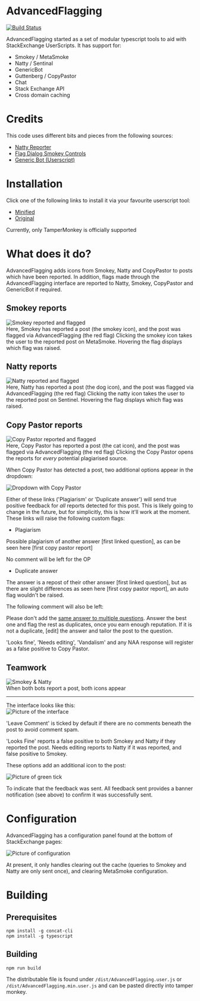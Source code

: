 # AdvancedFlagging

[![Build Status](https://travis-ci.org/SOBotics/AdvancedFlagging.svg?branch=master)](https://travis-ci.org/SOBotics/AdvancedFlagging)

AdvancedFlagging started as a set of modular typescript tools to aid with StackExchange UserScripts. It has support for:

- Smokey / MetaSmoke
- Natty / Sentinal
- GenericBot
- Guttenberg / CopyPastor
- Chat
- Stack Exchange API
- Cross domain caching

# Credits

This code uses different bits and pieces from the following sources:

- [Natty Reporter](https://github.com/SOBotics/Userscripts/blob/master/Natty/NattyReporter.user.js)
- [Flag Dialog Smokey Controls](https://github.com/Charcoal-SE/userscripts/raw/master/fdsc/fdsc.user.js)
- [Generic Bot (Userscript)](https://stackapps.com/questions/7337/generic-bot-a-moderation-chatbot)

# Installation

Click one of the following links to install it via your favourite userscript tool:  

- [Minified](https://raw.githubusercontent.com/SOBotics/AdvancedFlagging/master/dist/AdvancedFlagging.min.user.js)  
- [Original](https://raw.githubusercontent.com/SOBotics/AdvancedFlagging/master/dist/AdvancedFlagging.user.js)

Currently, only TamperMonkey is officially supported

# What does it do?

AdvancedFlagging adds icons from Smokey, Natty and CopyPastor to posts which have been reported. In addition, flags made through the AdvancedFlagging interface are reported to Natty, Smokey, CopyPastor and GenericBot if required.

## Smokey reports
![Smokey reported and flagged](https://i.imgur.com/BIsyUue.png)  
Here, Smokey has reported a post (the smokey icon), and the post was flagged via AdvancedFlagging (the red flag)
Clicking the smokey icon takes the user to the reported post on MetaSmoke. Hovering the flag displays which flag was raised.
  
## Natty reports
![Natty reported and flagged](https://i.imgur.com/ahg4HTN.png)  
Here, Natty has reported a post (the dog icon), and the post was flagged via AdvancedFlagging (the red flag)
Clicking the natty icon takes the user to the reported post on Sentinel. Hovering the flag displays which flag was raised.

## Copy Pastor reports
![Copy Pastor reported and flagged](https://i.imgur.com/bmN1cEs.png)  
Here, Copy Pastor has reported a post (the cat icon), and the post was flagged via AdvancedFlagging (the red flag)
Clicking the Copy Pastor opens the reports for *every* potential plagiarised source. 

When Copy Pastor has detected a post, two additional options appear in the dropdown:

![Dropdown with Copy Pastor](https://i.imgur.com/qM5zhuS.png)

Either of these links ('Plagiarism' or 'Duplicate answer') will send true positive feedback for *all* reports detected for this post. This is likely going to change in the future, but for simplicitly, this is how it'll work at the moment.
These links will raise the following custom flags:

- Plagiarism 

Possible plagiarism of another answer [first linked question], as can be seen here [first copy pastor report]

No comment will be left for the OP

- Duplicate answer

The answer is a repost of their other answer [first linked question], but as there are slight differences as seen here [first copy pastor report], an auto flag wouldn't be raised.

The following comment will also be left:

Please don't add the [same answer to multiple questions](http://meta.stackexchange.com/questions/104227/is-it-acceptable-to-add-a-duplicate-answer-to-several-questions). Answer the best one and flag the rest as duplicates, once you earn enough reputation. If it is not a duplicate, [edit] the answer and tailor the post to the question.

'Looks fine', 'Needs editing', 'Vandalism' and any NAA response will register as a false positive to Copy Pastor.


## Teamwork

![Smokey & Natty](https://i.imgur.com/LWW63j7.png)  
When both bots report a post, both icons appear

---

The interface looks like this:  
![Picture of the interface](https://i.imgur.com/YJViJh9.png)  

'Leave Comment' is ticked by default if there are no comments beneath the post to avoid comment spam.

'Looks Fine' reports a false positive to both Smokey and Natty if they reported the post. Needs editing reports to Natty if it was reported, and false positive to Smokey.

These options add an additional icon to the post:

![Picture of green tick](https://i.imgur.com/O4bHMEu.png)

To indicate that the feedback was sent. All feedback sent provides a banner notification (see above) to confirm it was successfully sent.

# Configuration

AdvancedFlagging has a configuration panel found at the bottom of StackExchange pages:

![Picture of configuration](https://i.imgur.com/kySHkns.png)

At present, it only handles clearing out the cache (queries to Smokey and Natty are only sent once), and clearing MetaSmoke configuration.

# Building

## Prerequisites

    npm install -g concat-cli
    npm install -g typescript
    
## Building

    npm run build
    
The distributable file is found under `/dist/AdvancedFlagging.user.js` or `/dist/AdvancedFlagging.min.user.js` and can be pasted directly into tamper monkey.

